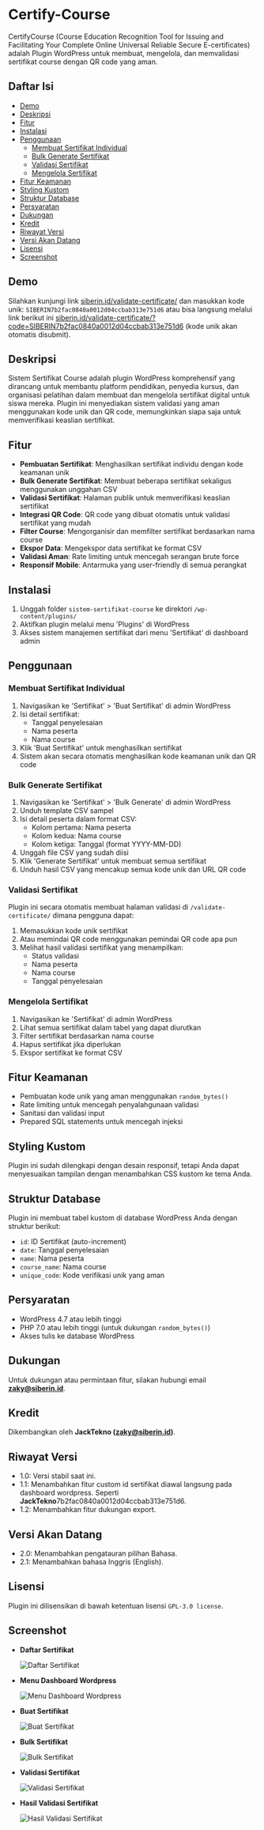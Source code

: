 # Certify-Course

CertifyCourse (Course Education Recognition Tool for Issuing and Facilitating Your Complete Online Universal Reliable Secure E-certificates) adalah Plugin WordPress untuk membuat, mengelola, dan memvalidasi sertifikat course dengan QR code yang aman.

## Daftar Isi
- [Demo](#demo)
- [Deskripsi](#deskripsi)
- [Fitur](#fitur)
- [Instalasi](#instalasi)
- [Penggunaan](#penggunaan)
  - [Membuat Sertifikat Individual](#membuat-sertifikat-individual)
  - [Bulk Generate Sertifikat](#bulk-generate-sertifikat)
  - [Validasi Sertifikat](#validasi-sertifikat)
  - [Mengelola Sertifikat](#mengelola-sertifikat)
- [Fitur Keamanan](#fitur-keamanan)
- [Styling Kustom](#styling-kustom)
- [Struktur Database](#struktur-database)
- [Persyaratan](#persyaratan)
- [Dukungan](#dukungan)
- [Kredit](#kredit)
- [Riwayat Versi](#riwayat-versi)
- [Versi Akan Datang](#versi-akan-datang)
- [Lisensi](#lisensi)
- [Screenshot](#screenshot)

## Demo

Silahkan kunjungi link [siberin.id/validate-certificate/](https://siberin.id/validate-certificate/) dan masukkan kode unik: `SIBERIN7b2fac0840a0012d04ccbab313e751d6`
atau bisa langsung melalui link berikut ini [siberin.id/validate-certificate/?code=SIBERIN7b2fac0840a0012d04ccbab313e751d6](https://siberin.id/validate-certificate/?code=SIBERIN7b2fac0840a0012d04ccbab313e751) (kode unik akan otomatis disubmit).

## Deskripsi

Sistem Sertifikat Course adalah plugin WordPress komprehensif yang dirancang untuk membantu platform pendidikan, penyedia kursus, dan organisasi pelatihan dalam membuat dan mengelola sertifikat digital untuk siswa mereka. Plugin ini menyediakan sistem validasi yang aman menggunakan kode unik dan QR code, memungkinkan siapa saja untuk memverifikasi keaslian sertifikat.

## Fitur

- **Pembuatan Sertifikat**: Menghasilkan sertifikat individu dengan kode keamanan unik
- **Bulk Generate Sertifikat**: Membuat beberapa sertifikat sekaligus menggunakan unggahan CSV
- **Validasi Sertifikat**: Halaman publik untuk memverifikasi keaslian sertifikat
- **Integrasi QR Code**: QR code yang dibuat otomatis untuk validasi sertifikat yang mudah
- **Filter Course**: Mengorganisir dan memfilter sertifikat berdasarkan nama course
- **Ekspor Data**: Mengekspor data sertifikat ke format CSV
- **Validasi Aman**: Rate limiting untuk mencegah serangan brute force
- **Responsif Mobile**: Antarmuka yang user-friendly di semua perangkat

## Instalasi

1. Unggah folder `sistem-sertifikat-course` ke direktori `/wp-content/plugins/`
2. Aktifkan plugin melalui menu 'Plugins' di WordPress
3. Akses sistem manajemen sertifikat dari menu 'Sertifikat' di dashboard admin

## Penggunaan

### Membuat Sertifikat Individual

1. Navigasikan ke 'Sertifikat' > 'Buat Sertifikat' di admin WordPress
2. Isi detail sertifikat:
   - Tanggal penyelesaian
   - Nama peserta
   - Nama course
3. Klik 'Buat Sertifikat' untuk menghasilkan sertifikat
4. Sistem akan secara otomatis menghasilkan kode keamanan unik dan QR code

### Bulk Generate Sertifikat

1. Navigasikan ke 'Sertifikat' > 'Bulk Generate' di admin WordPress
2. Unduh template CSV sampel
3. Isi detail peserta dalam format CSV:
   - Kolom pertama: Nama peserta
   - Kolom kedua: Nama course
   - Kolom ketiga: Tanggal (format YYYY-MM-DD)
4. Unggah file CSV yang sudah diisi
5. Klik 'Generate Sertifikat' untuk membuat semua sertifikat
6. Unduh hasil CSV yang mencakup semua kode unik dan URL QR code

### Validasi Sertifikat

Plugin ini secara otomatis membuat halaman validasi di `/validate-certificate/` dimana pengguna dapat:

1. Memasukkan kode unik sertifikat
2. Atau memindai QR code menggunakan pemindai QR code apa pun
3. Melihat hasil validasi sertifikat yang menampilkan:
   - Status validasi
   - Nama peserta
   - Nama course
   - Tanggal penyelesaian

### Mengelola Sertifikat

1. Navigasikan ke 'Sertifikat' di admin WordPress
2. Lihat semua sertifikat dalam tabel yang dapat diurutkan
3. Filter sertifikat berdasarkan nama course
4. Hapus sertifikat jika diperlukan
5. Ekspor sertifikat ke format CSV

## Fitur Keamanan

- Pembuatan kode unik yang aman menggunakan `random_bytes()`
- Rate limiting untuk mencegah penyalahgunaan validasi
- Sanitasi dan validasi input
- Prepared SQL statements untuk mencegah injeksi

## Styling Kustom

Plugin ini sudah dilengkapi dengan desain responsif, tetapi Anda dapat menyesuaikan tampilan dengan menambahkan CSS kustom ke tema Anda.

## Struktur Database

Plugin ini membuat tabel kustom di database WordPress Anda dengan struktur berikut:

- `id`: ID Sertifikat (auto-increment)
- `date`: Tanggal penyelesaian
- `name`: Nama peserta
- `course_name`: Nama course
- `unique_code`: Kode verifikasi unik yang aman

## Persyaratan

- WordPress 4.7 atau lebih tinggi
- PHP 7.0 atau lebih tinggi (untuk dukungan `random_bytes()`)
- Akses tulis ke database WordPress

## Dukungan

Untuk dukungan atau permintaan fitur, silakan hubungi email **[zaky@siberin.id](mailto:zaky@siberin.id)**.

## Kredit

Dikembangkan oleh **JackTekno ([zaky@siberin.id](mailto:zaky@siberin.id))**.

## Riwayat Versi

- 1.0: Versi stabil saat ini.
- 1.1: Menambahkan fitur custom id sertifikat diawal langsung pada dashboard wordpress. Seperti **JackTekno**7b2fac0840a0012d04ccbab313e751d6.
- 1.2: Menambahkan fitur dukungan export.

## Versi Akan Datang

- 2.0: Menambahkan pengatauran pilihan Bahasa.
- 2.1: Menambahkan bahasa Inggris (English).

## Lisensi

Plugin ini dilisensikan di bawah ketentuan lisensi `GPL-3.0 license`.

## Screenshot

- **Daftar Sertifikat**
  
  ![Daftar Sertifikat](/Images/daftar-sertifikat.png)

- **Menu Dashboard Wordpress**
  
  ![Menu Dashboard Wordpress](/Images/menu.png)

- **Buat Sertifikat**
  
  ![Buat Sertifikat](/Images/buat-sertifikat.png)

- **Bulk Sertifikat**
  
  ![Bulk Sertifikat](/Images/bulk-sertifikat.png)

- **Validasi Sertifikat**
  
  ![Validasi Sertifikat](/Images/validasi-sertifikat.png)

- **Hasil Validasi Sertifikat**
  
  ![Hasil Validasi Sertifikat](/Images/validasi-hasil.png)
